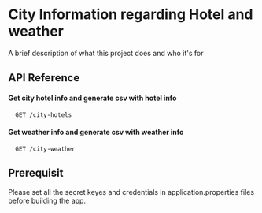 
# City Information regarding Hotel and weather

A brief description of what this project does and who it's for


## API Reference

#### Get city hotel info and generate csv with hotel info

```http
  GET /city-hotels
```

#### Get weather info and generate csv with weather info

```http
  GET /city-weather
```



## Prerequisit

Please set all the secret keyes and credentials in application.properties files
before building the app.

